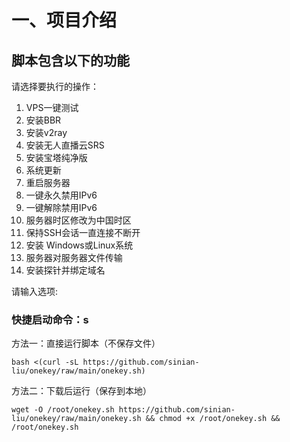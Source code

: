 # 一、项目介绍

## 脚本包含以下的功能


请选择要执行的操作：
1. VPS一键测试
2. 安装BBR
3. 安装v2ray
4. 安装无人直播云SRS
5. 安装宝塔纯净版
6. 系统更新
7. 重启服务器
8. 一键永久禁用IPv6
9. 一键解除禁用IPv6
10. 服务器时区修改为中国时区
11. 保持SSH会话一直连接不断开
12. 安装 Windows或Linux系统
13. 服务器对服务器文件传输
14. 安装探针并绑定域名

请输入选项:

### 快捷启动命令：s

方法一：直接运行脚本（不保存文件）
```
bash <(curl -sL https://github.com/sinian-liu/onekey/raw/main/onekey.sh)
```
方法二：下载后运行（保存到本地）
```
wget -O /root/onekey.sh https://github.com/sinian-liu/onekey/raw/main/onekey.sh && chmod +x /root/onekey.sh && /root/onekey.sh
```
